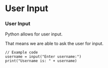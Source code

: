 # User Input

### User Input

Python allows for user input.

That means we are able to ask the user for input.

```
// Example code
username = input("Enter username:")
print("Username is: " + username)
```

